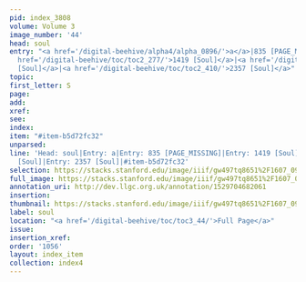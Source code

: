 ```yaml
---
pid: index_3808
volume: Volume 3
image_number: '44'
head: soul
entry: "<a href='/digital-beehive/alpha4/alpha_0896/'>a</a>|835 [PAGE_MISSING]|<a
  href='/digital-beehive/toc/toc2_277/'>1419 [Soul]</a>|<a href='/digital-beehive/toc/toc2_316/'>1607
  [Soul]</a>|<a href='/digital-beehive/toc/toc2_410/'>2357 [Soul]</a>"
topic: 
first_letter: S
page: 
add: 
xref: 
see: 
index: 
item: "#item-b5d72fc32"
unparsed: 
line: 'Head: soul|Entry: a|Entry: 835 [PAGE_MISSING]|Entry: 1419 [Soul]|Entry: 1607
  [Soul]|Entry: 2357 [Soul]|#item-b5d72fc32'
selection: https://stacks.stanford.edu/image/iiif/gw497tq8651%2F1607_0987/559,2367,525,125/full/0/default.jpg
full_image: https://stacks.stanford.edu/image/iiif/gw497tq8651%2F1607_0987/full/full/0/default.jpg
annotation_uri: http://dev.llgc.org.uk/annotation/1529704682061
insertion: 
thumbnail: https://stacks.stanford.edu/image/iiif/gw497tq8651%2F1607_0987/559,2367,525,125/150,/0/default.jpg
label: soul
location: "<a href='/digital-beehive/toc/toc3_44/'>Full Page</a>"
issue: 
insertion_xref: 
order: '1056'
layout: index_item
collection: index4
---
```


